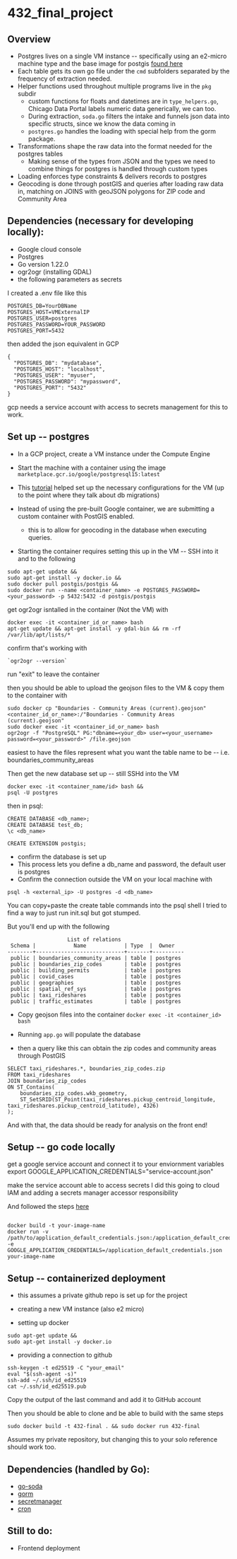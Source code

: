 # 432_final_project

## Overview

- Postgres lives on a single VM instance -- specifically using an e2-micro machine type and the base image for postgis [found here](https://gorm.io/index.html)
- Each table gets its own go file under the `cmd` subfolders separated by the frequency of extraction needed.
- Helper functions used throughout multiple programs live in the `pkg` subdir
    - custom functions for floats and datetimes are in `type_helpers.go`, Chicago Data Portal labels numeric data generically, we can too.
    - During extraction, `soda.go` filters the intake and funnels json data into specific structs, since we know the data coming in
    - `postgres.go` handles the loading with special help from the gorm package.
- Transformations shape the raw data into the format needed for the postgres tables
    - Making sense of the types from JSON and the types we need to combine things for postgres is handled through custom types
- Loading enforces type constraints & delivers records to postgres
- Geocoding is done through postGIS and queries after loading raw data in, matching on JOINS with geoJSON polygons for ZIP code and Community Area


## Dependencies (necessary for developing locally):
- Google cloud console
- Postgres
- Go version 1.22.0
- ogr2ogr (installing GDAL)
- the following parameters as secrets

I created a .env file like this
```
POSTGRES_DB=YourDBName
POSTGRES_HOST=VMExternalIP
POSTGRES_USER=postgres
POSTGRES_PASSWORD=YOUR_PASSWORD
POSTGRES_PORT=5432
```
then added the json equivalent in GCP  

```
{
  "POSTGRES_DB": "mydatabase",
  "POSTGRES_HOST": "localhost",
  "POSTGRES_USER": "myuser",
  "POSTGRES_PASSWORD": "mypassword",
  "POSTGRES_PORT": "5432"
}
```

gcp needs a service account with access to secrets management for this to work.

## Set up -- postgres

- In a GCP project, create a VM instance under the Compute Engine
- Start the machine with a container using the image `marketplace.gcr.io/google/postgresql15:latest`
- This [tutorial](https://joncloudgeek.com/blog/deploy-postgres-container-to-compute-engine/) helped set up the necessary configurations for the VM (up to the point where they talk about db migrations)
- Instead of using the pre-built Google container, we are submitting a custom container with PostGIS enabled. 
    - this is to allow for geocoding in the database when executing queries.

- Starting the container requires setting this up in the VM -- SSH into it and to the following
```
sudo apt-get update &&
sudo apt-get install -y docker.io &&
sudo docker pull postgis/postgis &&
sudo docker run --name <container_name> -e POSTGRES_PASSWORD=<your_password> -p 5432:5432 -d postgis/postgis
```

get ogr2ogr isntalled in the container (Not the VM) with
```
docker exec -it <container_id_or_name> bash
apt-get update && apt-get install -y gdal-bin && rm -rf /var/lib/apt/lists/*
```

confirm that's working with 

```
`ogr2ogr --version`
```

run "exit" to leave the container

then you should be able to upload the geojson files to the VM & copy them to the container with

```
sudo docker cp "Boundaries - Community Areas (current).geojson" <container_id_or_name>:/"Boundaries - Community Areas (current).geojson"
sudo docker exec -it <container_id_or_name> bash
ogr2ogr -f "PostgreSQL" PG:"dbname=<your_db> user=<your_username> password=<your_password>" /file.geojson
```

easiest to have the files represent what you want the table name to be -- i.e. boundaries_community_areas

Then get the new database set up -- still SSHd into the VM

```
docker exec -it <container_name/id> bash &&
psql -U postgres
```

then in psql:
```
CREATE DATABASE <db_name>;
CREATE DATABASE test_db;
\c <db_name>

CREATE EXTENSION postgis;
```

- confirm the database is set up 
- This process lets you define a db_name and password, the default user is postgres
- Confirm the connection outside the VM on your local machine with

```
psql -h <external_ip> -U postgres -d <db_name>
```

You can copy+paste the create table commands into the psql shell 
I tried to find a way to just run init.sql but got stumped. 

But you'll end up with the following

```
                   List of relations
 Schema |            Name            | Type  |  Owner
--------+----------------------------+-------+----------
 public | boundaries_community_areas | table | postgres
 public | boundaries_zip_codes       | table | postgres
 public | building_permits           | table | postgres
 public | covid_cases                | table | postgres
 public | geographies                | table | postgres
 public | spatial_ref_sys            | table | postgres
 public | taxi_rideshares            | table | postgres
 public | traffic_estimates          | table | postgres

```

- Copy geojson files into the container
`docker exec -it <container_id> bash`

- Running `app.go` will populate the database 
- then a query like this can obtain the zip codes and community areas through PostGIS

```
SELECT taxi_rideshares.*, boundaries_zip_codes.zip
FROM taxi_rideshares
JOIN boundaries_zip_codes 
ON ST_Contains(
    boundaries_zip_codes.wkb_geometry, 
    ST_SetSRID(ST_Point(taxi_rideshares.pickup_centroid_longitude, taxi_rideshares.pickup_centroid_latitude), 4326)
);
```
And with that, the data should be ready for analysis on the front end!

## Setup -- go code locally

get a google service account and connect it to your enviornment variables
export GOOGLE_APPLICATION_CREDENTIALS="service-account.json"

make the service account able to access secrets
I did this going to cloud IAM and adding a secrets manager accessor responsibility

And followed the steps [here](https://cloud.google.com/docs/authentication/provide-credentials-adc#how-to)
```

docker build -t your-image-name
docker run -v /path/to/application_default_credentials.json:/application_default_credentials.json -e GOOGLE_APPLICATION_CREDENTIALS=/application_default_credentials.json your-image-name

```
## Setup -- containerized deployment
- this assumes a private github repo is set up for the project

- creating a new VM instance (also e2 micro)
- setting up docker 

```
sudo apt-get update &&
sudo apt-get install -y docker.io
```

- providing a connection to github

```
ssh-keygen -t ed25519 -C "your_email"
eval "$(ssh-agent -s)"
ssh-add ~/.ssh/id_ed25519
cat ~/.ssh/id_ed25519.pub
```

Copy the output of the last command and add it to GitHub account

Then you should be able to clone
and be able to build with the same steps

```
sudo docker build -t 432-final . && sudo docker run 432-final
```

Assumes my private repository, but changing this to your solo reference should work too.

## Dependencies (handled by Go):
- [go-soda](https://pkg.go.dev/github.com/SebastiaanKlippert/go-soda@v1.0.1)
- [gorm](https://gorm.io/index.html)
- [secretmanager](https://pkg.go.dev/cloud.google.com/go/secretmanager)
- [cron](https://github.com/robfig/cron)


## Still to do:
- Frontend deployment